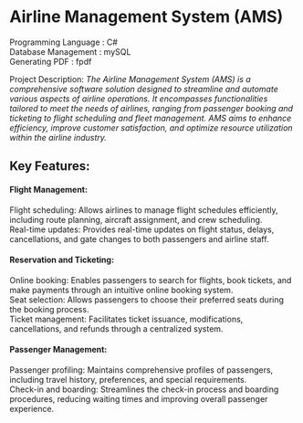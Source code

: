 # **Airline Management System (AMS)**
Programming Language : C# <br />
Database Management : mySQL <br />
Generating PDF : fpdf <br />

Project Description: *The Airline Management System (AMS) is a comprehensive software solution designed to streamline and automate various aspects of airline operations. It encompasses functionalities tailored to meet the needs of airlines, ranging from passenger booking and ticketing to flight scheduling and fleet management. AMS aims to enhance efficiency, improve customer satisfaction, and optimize resource utilization within the airline industry.*



## **Key Features:**

#### Flight Management:
Flight scheduling: Allows airlines to manage flight schedules efficiently, including route planning, aircraft assignment, and crew scheduling. <br />
Real-time updates: Provides real-time updates on flight status, delays, cancellations, and gate changes to both passengers and airline staff. <br />
#### Reservation and Ticketing:

Online booking: Enables passengers to search for flights, book tickets, and make payments through an intuitive online booking system. <br />
Seat selection: Allows passengers to choose their preferred seats during the booking process. <br />
Ticket management: Facilitates ticket issuance, modifications, cancellations, and refunds through a centralized system. <br />
#### Passenger Management:

Passenger profiling: Maintains comprehensive profiles of passengers, including travel history, preferences, and special requirements. <br />
Check-in and boarding: Streamlines the check-in process and boarding procedures, reducing waiting times and improving overall passenger experience. <br />

